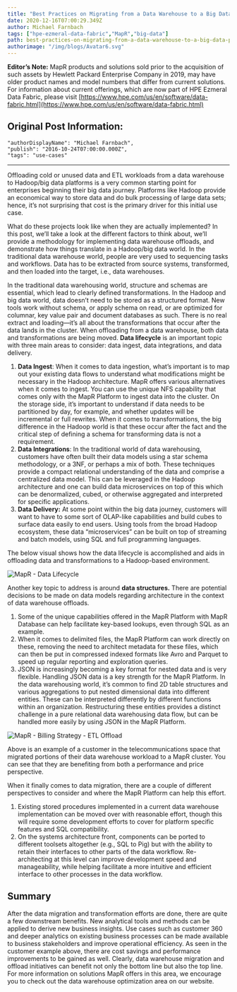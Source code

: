 ```yaml
---
title: "Best Practices on Migrating from a Data Warehouse to a Big Data Platform"
date: 2020-12-16T07:00:29.349Z
author: Michael Farnbach 
tags: ["hpe-ezmeral-data-fabric","MapR","big-data"]
path: best-practices-on-migrating-from-a-data-warehouse-to-a-big-data-platform
authorimage: "/img/blogs/Avatar6.svg"
---
```

**Editor’s Note:** MapR products and solutions sold prior to the acquisition of such assets by Hewlett Packard Enterprise Company in 2019, may have older product names and model numbers that differ from current solutions. For information about current offerings, which are now part of HPE Ezmeral Data Fabric, please visit [https://www.hpe.com/us/en/software/data-fabric.html](https://www.hpe.com/us/en/software/data-fabric.html)

## Original Post Information:

```
"authorDisplayName": "Michael Farnbach",
"publish": "2016-10-24T07:00:00.000Z",
"tags": "use-cases"
```
---
Offloading cold or unused data and ETL workloads from a data warehouse to Hadoop/big data platforms is a very common starting point for enterprises beginning their big data journey. Platforms like Hadoop provide an economical way to store data and do bulk processing of large data sets; hence, it’s not surprising that cost is the primary driver for this initial use case.

What do these projects look like when they are actually implemented? In this post, we’ll take a look at the different factors to think about, we’ll provide a methodology for implementing data warehouse offloads, and demonstrate how things translate in a Hadoop/big data world. In the traditional data warehouse world, people are very used to sequencing tasks and workflows. Data has to be extracted from source systems, transformed, and then loaded into the target, i.e., data warehouses. 

In the traditional data warehousing world, structure and schemas are essential, which lead to clearly defined transformations. In the Hadoop and big data world, data doesn’t need to be stored as a structured format. New tools work without schema, or apply schema on read, or are optimized for columnar, key value pair and document databases as such. There is no real extract and loading—it’s all about the transformations that occur after the data lands in the cluster. When offloading from a data warehouse, both data and transformations are being moved. **Data lifecycle** is an important topic with three main areas to consider: data ingest, data integrations, and data delivery.

1.  **Data Ingest**: When it comes to data ingestion, what’s important is to map out your existing data flows to understand what modifications might be necessary in the Hadoop architecture. MapR offers various alternatives when it comes to ingest. You can use the unique NFS capability that comes only with the MapR Platform to ingest data into the cluster. On the storage side, it’s important to understand if data needs to be partitioned by day, for example, and whether updates will be incremental or full rewrites. When it comes to transformations, the big difference in the Hadoop world is that these occur after the fact and the critical step of defining a schema for transforming data is not a requirement.
2.  **Data Integrations**: In the traditional world of data warehousing, customers have often built their data models using a star schema methodology, or a 3NF, or perhaps a mix of both. These techniques provide a compact relational understanding of the data and comprise a centralized data model. This can be leveraged in the Hadoop architecture and one can build data microservices on top of this which can be denormalized, cubed, or otherwise aggregated and interpreted for specific applications.
3.  **Data Delivery:** At some point within the big data journey, customers will want to have to some sort of OLAP-like capabilities and build cubes to surface data easily to end users. Using tools from the broad Hadoop ecosystem, these data “microservices” can be built on top of streaming and batch models, using SQL and full programming languages.

The below visual shows how the data lifecycle is accomplished and aids in offloading data and transformations to a Hadoop-based environment.

![MapR - Data Lifecycle](https://hpe-developer-portal.s3.amazonaws.com/uploads/media/2020/12/data-lifecycle-mapr-1608102123491.png)

Another key topic to address is around **data structures.** There are potential decisions to be made on data models regarding architecture in the context of data warehouse offloads.

1.  Some of the unique capabilities offered in the MapR Platform with MapR Database can help facilitate key-based lookups, even through SQL as an example.
2.  When it comes to delimited files, the MapR Platform can work directly on these, removing the need to architect metadata for these files, which can then be put in compressed indexed formats like Avro and Parquet to speed up regular reporting and exploration queries.
3.  JSON is increasingly becoming a key format for nested data and is very flexible. Handling JSON data is a key strength for the MapR Platform. In the data warehousing world, it’s common to find 2D table structures and various aggregations to put nested dimensional data into different entities. These can be interpreted differently by different functions within an organization. Restructuring these entities provides a distinct challenge in a pure relational data warehousing data flow, but can be handled more easily by using JSON in the MapR Platform.

![MapR - Billing Strategy - ETL Offload](https://hpe-developer-portal.s3.amazonaws.com/uploads/media/2020/12/billing-strategy-etl-offload-mapr-1608102141072.png)

Above is an example of a customer in the telecommunications space that migrated portions of their data warehouse workload to a MapR cluster. You can see that they are benefiting from both a performance and price perspective.

When it finally comes to data migration, there are a couple of different perspectives to consider and where the MapR Platform can help this effort.

1.  Existing stored procedures implemented in a current data warehouse implementation can be moved over with reasonable effort, though this will require some development efforts to cover for platform specific features and SQL compatibility.
2.  On the systems architecture front, components can be ported to different toolsets altogether (e.g., SQL to Pig) but with the ability to retain their interfaces to other parts of the data workflow. Re-architecting at this level can improve development speed and manageability, while helping facilitate a more intuitive and efficient interface to other processes in the data workflow.

## Summary

After the data migration and transformation efforts are done, there are quite a few downstream benefits. New analytical tools and methods can be applied to derive new business insights. Use cases such as customer 360 and deeper analytics on existing business processes can be made available to business stakeholders and improve operational efficiency. As seen in the customer example above, there are cost savings and performance improvements to be gained as well. Clearly, data warehouse migration and offload initiatives can benefit not only the bottom line but also the top line. For more information on solutions MapR offers in this area, we encourage you to check out the data warehouse optimization area on our website.
